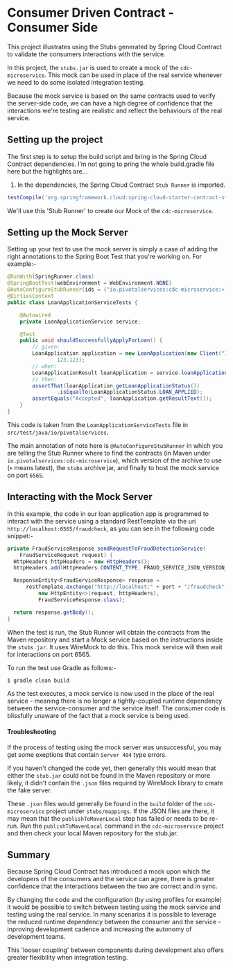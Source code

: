 # Consumer Driven Contract - Consumer Side

This project illustrates using the Stubs generated by Spring Cloud Contract to validate the consumers interactions with the service.

In this project, the `stubs.jar` is used to create a mock of the `cdc-microservice`. This mock can be used in place of the real service whenever we need to do some isolated integration testing.

Because the mock service is based on the same contracts used to verify the server-side code, we can have a high degree of confidence that the interactions we're testing are realistic and reflect the behaviours of the real service.

 ## Setting up the project

 The first step is to setup the build script and bring in the Spring Cloud Contract dependencies. I’m not going to pring the whole build.gradle file here but the highlights are…

   1. In the dependencies, the Spring Cloud Contract `Stub Runner` is imported.

   ```groovy
   testCompile('org.springframework.cloud:spring-cloud-starter-contract-stub-runner')
   ```

   We'll use this 'Stub Runner' to create our Mock of the `cdc-microservice`.

## Setting up the Mock Server

Setting up your test to use the mock server is simply a case of adding the right annotations to the Spring Boot Test that you're working on. For example:-

```java
@RunWith(SpringRunner.class)
@SpringBootTest(webEnvironment = WebEnvironment.NONE)
@AutoConfigureStubRunner(ids = {"io.pivotalservices:cdc-microservice:+:stubs:6565"}, workOffline = true)
@DirtiesContext
public class LoanApplicationServiceTests {

    @Autowired
    private LoanApplicationService service;

    @Test
    public void shouldSuccessfullyApplyForLoan() {
        // given:
        LoanApplication application = new LoanApplication(new Client("1234567890"),
                123.123);
        // when:
        LoanApplicationResult loanApplication = service.loanApplication(application);
        // then:
        assertThat(loanApplication.getLoanApplicationStatus())
                .isEqualTo(LoanApplicationStatus.LOAN_APPLIED);
        assertEquals("Accepted", loanApplication.getResultText());
    }
}
```

This code is taken from the `LoanApplicationServiceTests` file in `src/test/java/io/pivotalservices`.

The main annotation of note here is `@AutoConfigureStubRunner` in which you are telling the Stub Runner where to find the contracts (in Maven under `io.pivotalservices:cdc-microservice`), which version of the archive to use (`+` means latest), the `stubs` archive jar, and finally to host the mock service on port `6565`.

## Interacting with the Mock Server

In this example, the code in our loan application app is programmed to interact with the service using a standard RestTemplate via the uri `http://localhost:6565/fraudcheck`, as you can see in the following code snippet:-

```java
private FraudServiceResponse sendRequestToFraudDetectionService(
    FraudServiceRequest request) {
  HttpHeaders httpHeaders = new HttpHeaders();
  httpHeaders.add(HttpHeaders.CONTENT_TYPE, FRAUD_SERVICE_JSON_VERSION_1);

  ResponseEntity<FraudServiceResponse> response =
      restTemplate.exchange("http://localhost:" + port + "/fraudcheck", HttpMethod.PUT,
          new HttpEntity<>(request, httpHeaders),
          FraudServiceResponse.class);

  return response.getBody();
}
```

When the test is run, the Stub Runner will obtain the contracts from the Maven repository and start a Mock service based on the instructions inside the `stubs.jar`. It uses WireMock to do this. This mock service will then wait for interactions on port 6565.

To run the test use Gradle as follows:-

```bash
$ gradle clean build
```

As the test executes, a mock service is now used in the place of the real service - meaning there is no longer a tightly-coupled runtime dependency between the service-consumer and the service itself. The consumer code is blissfully unaware of the fact that a mock service is being used.

#### Troubleshooting

If the process of testing using the mock server was unsuccessful, you may get some exeptions that contain  `Server 404` type errors.

If you haven't changed the code yet, then generally this would mean that either the `stub.jar` could not be found in the Maven repository or more likely, it didn't contain the `.json` files required by WireMock library to create the fake server.

These `.json` files would generally be found in the `build` folder of the `cdc-microservice` project under `stubs/mappings`. If the JSON files are there, it may mean that the `publishToMavenLocal` step has failed or needs to be re-run. Run the `publishToMavenLocal` command in the `cdc-microservice` project and then check your local Maven repository for the stub.jar.

## Summary

Because Spring Cloud Contract has introduced a mock upon which the developers of the consumers and the service can agree, there is greater confidence that the interactions between the two are correct and in sync.

By changing the code and the configuration (by using profiles for example) it would be possible to switch between testing using the mock service and testing using the real service. In many scenarios it is possible to leverage the reduced runtime dependency between the consumer and the service - inproving development cadence and increasing the autonomy of development teams.

This 'looser coupling' between components during development also offers greater flexibility when integration testing.
